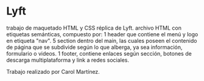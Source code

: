 # Lyft

trabajo de maquetado HTML y CSS réplica de Lyft.
archivo HTML con etiquetas semánticas, compuesto por:
1 header que contiene el menú y logo en etiqueta "nav".
5 section dentro del main, las cuales poseen el contenido de página que se subdivide según lo que alberga, ya sea información, formulario o videos.
1 footer, contiene enlaces según sección, botones de descarga multiplataforma y link a redes sociales.

Trabajo realizado por Carol Martínez.
